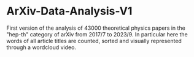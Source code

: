 # ArXiv-Data-Analysis-V1
First version of the analysis of 43000 theoretical physics papers in the "hep-th" category of arXiv from 2017/7 to 2023/9. In particular here the words of all article titles are counted, sorted and visually represented through a wordcloud video.
